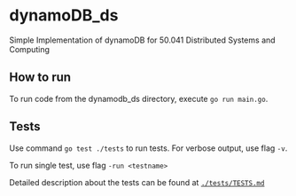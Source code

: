 # dynamoDB_ds

Simple Implementation of dynamoDB for 50.041 Distributed Systems and Computing

## How to run

To run code from the dynamodb_ds directory, execute `go run main.go`.

## Tests

Use command `go test ./tests` to run tests. For verbose output, use flag `-v`.

To run single test, use flag `-run <testname>`

Detailed description about the tests can be found at [`./tests/TESTS.md`](./tests/TESTS.md)